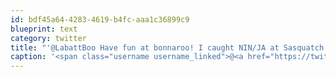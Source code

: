 ```yaml
---
id: bdf45a64-4283-4619-b4fc-aaa1c36899c9
blueprint: text
category: twitter
title: "'@LabattBoo Have fun at bonnaroo! I caught NIN/JA at Sasquatch two weeks ago and the show was ace!"
caption: '<span class="username username_linked">@<a href="https://twitter.com/LabattBoo" title="b o o l o g i c">LabattBoo</a></span> Have fun at bonnaroo! I caught NIN/JA at Sasquatch two weeks ago and the show was ace!'
---
```

